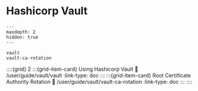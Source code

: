 # Hashicorp Vault

```{toctree}
---
maxdepth: 2
hidden: true
---

vault
vault-ca-rotation
```

::::{grid} 2
:::{grid-item-card} Using Hashicorp Vault
:link: /user/guide/vault/vault
:link-type: doc
:::
:::{grid-item-card} Root Certificate Authority Rotation
:link: /user/guide/vault/vault-ca-rotation
:link-type: doc
:::
::::
